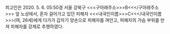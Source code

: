 피고인은 2020. 5. 6. 05:50경 서울 강북구 <<<구아래주소>>>B<<</구아래주소>>> 앞 노상에서, 혼자 걸어가고 있던 피해자 <<<내국인이름>>>C<<</내국인이름>>>(여, 26세)에게 다가가 갑자기 양손으로 피해자를 껴안고, 피해자의 가슴 부위를 만져 피해자를 강제로 추행하였다.